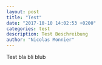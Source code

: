 ```yaml
---
layout: post
title: "Test"
date: "2017-10-10 14:02:53 +0200"
categories: test
description: Test Beschreibung
author: "Nicolas Monnier"
---
```

Test bla bli blub
